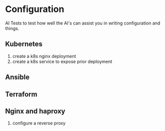 # Configuration
AI Tests to test how well the AI's can assist you in writing configuration and things.

## Kubernetes

1. create a k8s nginx deployment
1. create a k8s service to expose prior deployment


## Ansible


## Terraform


## Nginx and haproxy
1. configure a reverse proxy


## 